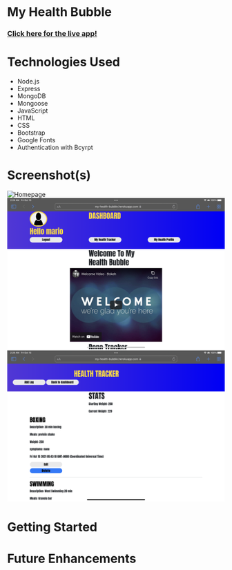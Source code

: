 # My Health Bubble


### [Click here for the live app!](https://my-health-bubble.herokuapp.com/)
# Technologies Used
- Node.js
- Express
- MongoDB
- Mongoose
- JavaScript
- HTML
- CSS
- Bootstrap
- Google Fonts
- Authentication with Bcyrpt

# Screenshot(s)
![Homepage](images/IMG_0329.PNG)
![Homepage](images/IMG_0327.PNG)
![Homepage](images/IMG_0328.PNG)

# Getting Started 





# Future Enhancements

